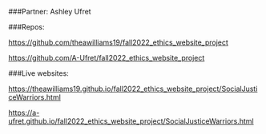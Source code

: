###Partner: Ashley Ufret

###Repos:

https://github.com/theawilliams19/fall2022_ethics_website_project

https://github.com/A-Ufret/fall2022_ethics_website_project

###Live websites:

https://theawilliams19.github.io/fall2022_ethics_website_project/SocialJusticeWarriors.html

https://a-ufret.github.io/fall2022_ethics_website_project/SocialJusticeWarriors.html
